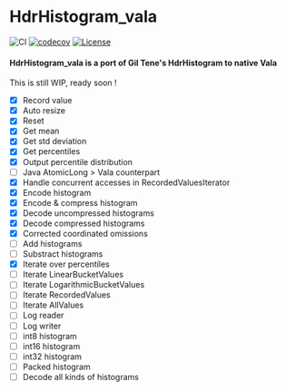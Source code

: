 # HdrHistogram_vala

![CI](https://github.com/lcallarec/HdrHistogram_vala/workflows/CI/badge.svg) 
[![codecov](https://codecov.io/gh/lcallarec/HdrHistogram_vala/branch/master/graph/badge.svg)](https://codecov.io/gh/lcallarec/HdrHistogram_vala)
[![License](https://img.shields.io/github/license/lcallarec/HdrHistogram_vala)](https://github.com/lcallarec/HdrHistogram_vala/blob/master/LICENSE)

#### HdrHistogram_vala is a port of Gil Tene's HdrHistogram to native Vala

This is still WIP, ready soon !

- [x] Record value
- [x] Auto resize
- [x] Reset
- [x] Get mean
- [x] Get std deviation
- [x] Get percentiles
- [x] Output percentile distribution
- [ ] Java AtomicLong > Vala counterpart
- [x] Handle concurrent accesses in RecordedValuesIterator
- [x] Encode histogram
- [x] Encode & compress histogram
- [x] Decode uncompressed histograms
- [x] Decode compressed histograms
- [x] Corrected coordinated omissions
- [ ] Add histograms
- [ ] Substract histograms
- [x] Iterate over percentiles
- [ ] Iterate LinearBucketValues
- [ ] Iterate LogarithmicBucketValues
- [ ] Iterate RecordedValues
- [ ] Iterate AllValues
- [ ] Log reader
- [ ] Log writer
- [ ] int8 histogram
- [ ] int16 histogram
- [ ] int32 histogram
- [ ] Packed histogram
- [ ] Decode all kinds of histograms
